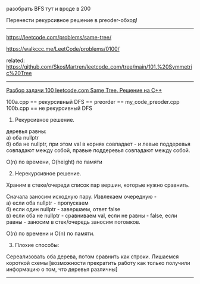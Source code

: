 разобрать BFS тут и вроде в 200

Перенести рекурсивное решение в preoder-обход!

__________

https://leetcode.com/problems/same-tree/

https://walkccc.me/LeetCode/problems/0100/

related: https://github.com/SkosMartren/leetcode_com/tree/main/101.%20Symmetric%20Tree
__________

[Разбор задачи 100 leetcode.com Same Tree. Решение на C++](https://www.youtube.com/watch?v=Od0Oq8hNT3Q)

100a.cpp == рекурсивный DFS == preorder == my_code_preoder.cpp   
100b.cpp ==  не рекурсивный DFS  

1. Рекурсивное решение.

деревья равны:  
а) оба nullptr  
б) оба не nullptr, при этом val в корнях совпадает - и левые поддеревья совпадают между собой, правые поддеревья совпадают между собой.

O(n) по времени, O(height) по памяти

2. Нерекурсивное решение.

Храним в стеке/очереди список пар вершин, которые нужно сравнить.

Сначала заносим исходную пару. Извлекаем очередную -  
а) если оба nullptr - пропускаем  
б) если один nullptr - завершаем, ответ false  
в) если оба не nullptr - сравниваем val, если не равны - false, если равны - заносим в стек/очередь заносим потомков.

O(n) по времени и O(n) по памяти.

3. Плохие способы:

Сереализовать оба дерева, потом сравнить как строки.
Лишаемся короткой схемы [возможности прекратить работу как только получили информацию о том, что деревья различны]

__________
